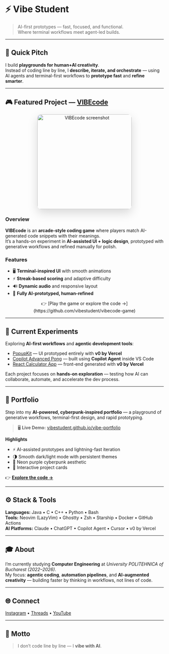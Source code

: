 # ⚡ Vibe Student

> AI-first prototypes — fast, focused, and functional.  
> Where terminal workflows meet agent-led builds.

---

## 🧠 Quick Pitch
I build **playgrounds for human+AI creativity**.  
Instead of coding line by line, I **describe, iterate, and orchestrate** — using AI agents and terminal-first workflows to **prototype fast** and **refine smarter**.

---

## 🎮 Featured Project — [VIBEcode](https://github.com/vibestudent/vibecode-game)

<p align="center">
  <img src="https://github.com/vibestudent/vibecode-game/raw/main/docs/screenshots/screenshot-1.png" 
       alt="VIBEcode screenshot" 
       width="300" 
       style="border-radius:12px; box-shadow:0 12px 32px rgba(0,0,0,0.15);">
</p>

### Overview
**VIBEcode** is an **arcade-style coding game** where players match AI-generated code snippets with their meanings.  
It’s a hands-on experiment in **AI-assisted UI + logic design**, prototyped with generative workflows and refined manually for polish.

### Features
- 🖥️ **Terminal-inspired UI** with smooth animations  
- ⚡ **Streak-based scoring** and adaptive difficulty  
- 🔊 **Dynamic audio** and responsive layout  
- 🤖 **Fully AI-prototyped, human-refined**  

<p align="center">
  👉 [Play the game or explore the code →](https://github.com/vibestudent/vibecode-game)
</p>

---

## 🧩 Current Experiments
Exploring **AI-first workflows** and **agentic development tools**:

- [PopupKit](https://github.com/vibestudent/popupkit) — UI prototyped entirely with **v0 by Vercel**  
- [Copilot Advanced Pong](https://github.com/vibestudent/copilot-advanced-pong) — built using **Copilot Agent** inside VS Code  
- [React Calculator App](https://github.com/vibestudent/react-calculator-app) — front-end generated with **v0 by Vercel**

Each project focuses on **hands-on exploration** — testing how AI can collaborate, automate, and accelerate the dev process.

---

## 🪩 Portfolio

Step into my **AI-powered, cyberpunk-inspired portfolio** — a playground of generative workflows, terminal-first design, and rapid prototyping.

> 🖥️ **Live Demo:** [vibestudent.github.io/vibe-portfolio](https://vibestudent.github.io/vibe-portfolio)

**Highlights**  
- ⚡ AI-assisted prototypes and lightning-fast iteration  
- 🌗 Smooth dark/light mode with persistent themes  
- 🎨 Neon purple cyberpunk aesthetic  
- 🧩 Interactive project cards  

👉 **[Explore the code →](https://github.com/vibestudent/vibe-portfolio)**

---

## ⚙️ Stack & Tools
**Languages:** Java • C • C++ • Python • Bash  
**Tools:** Neovim (LazyVim) • Ghostty • Zsh • Starship • Docker • GitHub Actions  
**AI Platforms:** Claude • ChatGPT • Copilot Agent • Cursor • v0 by Vercel  

---

## 🎓 About
I’m currently studying **Computer Engineering** at *University POLITEHNICA of Bucharest (2022–2026)*.  
My focus: **agentic coding**, **automation pipelines**, and **AI-augmented creativity** — building faster by thinking in workflows, not lines of code.

---

## 🌐 Connect
[Instagram](https://www.instagram.com/vibestudent.ai/) • [Threads](https://www.threads.com/@vibestudent.ai) • [YouTube](https://www.youtube.com/@vibestudentai)

---

## 💬 Motto
> I don’t code line by line — I **vibe with AI**.
